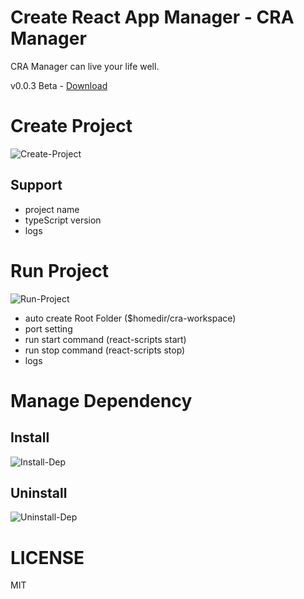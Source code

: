 # Create React App Manager - CRA Manager

CRA Manager can live your life well.

v0.0.3 Beta - [Download](https://github.com/madeinfree/cra-manager/releases/tag/v0.0.3)

# Create Project

![Create-Project](./gifs/create-project.gif)

## Support

- project name
- typeScript version
- logs

# Run Project

![Run-Project](./gifs/run-project.gif)

- auto create Root Folder (\$homedir/cra-workspace)
- port setting
- run start command (react-scripts start)
- run stop command (react-scripts stop)
- logs

# Manage Dependency

## Install

![Install-Dep](./gifs/dep-install.gif)

## Uninstall

![Uninstall-Dep](./gifs/dep-remove.gif)

# LICENSE

MIT
